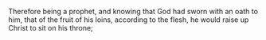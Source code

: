 Therefore being a prophet, and knowing that God had sworn with an oath to him, that of the fruit of his loins, according to the flesh, he would raise up Christ to sit on his throne;
